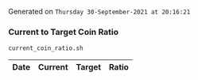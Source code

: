 Generated on `Thursday 30-September-2021 at 20:16:21`

### Current to Target Coin Ratio
`current_coin_ratio.sh`

Date|Current|Target|Ratio
---|---|---|---
